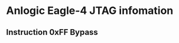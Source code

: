 Anlogic Eagle-4 JTAG infomation
===============================

Instruction 0xFF Bypass
-----------------------
